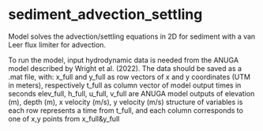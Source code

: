 # sediment_advection_settling
Model solves the advection/settling equations in 2D for sediment with a van Leer flux limiter for advection.

To run the model, input hydrodynamic data is needed from the ANUGA model described by Wright et al. (2022).
The data should be saved as a .mat file, with:
x_full and y_full as row vectors of x and y coordinates (UTM in meters), respectively
t_full as column vector of model output times in seconds 
elev_full, h_full, u_full, v_full are ANUGA model outputs of elevation (m), depth (m), x velocity (m/s), y velocity (m/s)
structure of variables is each row represents a time from t_full, and each column corresponds to one of x,y points from x_full&y_full
